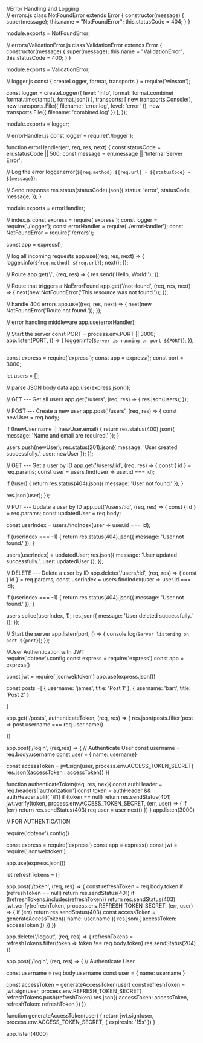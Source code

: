 //Error Handling and Logging  
// errors.js
class NotFoundError extends Error {
  constructor(message) {
    super(message);
    this.name = "NotFoundError";
    this.statusCode = 404;
  }
}

module.exports = NotFoundError;

// errors/ValidationError.js
class ValidationError extends Error {
  constructor(message) {
    super(message);
    this.name = "ValidationError";
    this.statusCode = 400;
  }
}

module.exports = ValidationError;

// logger.js
const { createLogger, format, transports } = require('winston');

const logger = createLogger({
  level: 'info',
  format: format.combine(
    format.timestamp(),
    format.json()
  ),
  transports: [
    new transports.Console(),
    new transports.File({ filename: 'error.log', level: 'error' }),
    new transports.File({ filename: 'combined.log' })
  ],
});

module.exports = logger;

// errorHandler.js
const logger = require('./logger');

function errorHandler(err, req, res, next) {
  const statusCode = err.statusCode || 500;
  const message = err.message || 'Internal Server Error';

  // Log the error
  logger.error(`${req.method} ${req.url} - ${statusCode} - ${message}`);

  // Send response
  res.status(statusCode).json({
    status: 'error',
    statusCode,
    message,
  });
}

module.exports = errorHandler;

// index.js
const express = require('express');
const logger = require('./logger');
const errorHandler = require('./errorHandler');
const NotFoundError = require('./errors');

const app = express();

// log all incoming requests
app.use((req, res, next) => {
  logger.info(`${req.method} ${req.url}`);
  next();
});

//  Route
app.get('/', (req, res) => {
  res.send('Hello, World!');
});

// Route that triggers a NoErrorFound
app.get('/not-found', (req, res, next) => {
  next(new NotFoundError('This resource was not found.'));
});

//  handle 404 errors
app.use((req, res, next) => {
  next(new NotFoundError('Route not found.'));
});

// error handling middleware
app.use(errorHandler);

// Start the server
const PORT = process.env.PORT || 3000;
app.listen(PORT, () => {
  logger.info(`Server is running on port ${PORT}`);
});

----------------------------------------------------------
const express = require('express');
const app = express();
const port = 3000;

let users = [];

// parse JSON body data
app.use(express.json());

// GET  --- Get all users
app.get('/users', (req, res) => {
  res.json(users);
});

// POST --- Create a new user
app.post('/users', (req, res) => {
  const newUser = req.body;

  if (!newUser.name || !newUser.email) {
    return res.status(400).json({ message: 'Name and email are required.' });
  }

  users.push(newUser);
  res.status(201).json({ message: 'User created successfully.', user: newUser });
});

// GET --- Get a user by ID
app.get('/users/:id', (req, res) => {
  const { id } = req.params;
  const user = users.find(user => user.id === id);

  if (!user) {
    return res.status(404).json({ message: 'User not found.' });
  }

  res.json(user);
});

// PUT --- Update a user by ID
app.put('/users/:id', (req, res) => {
  const { id } = req.params;
  const updatedUser = req.body;

  const userIndex = users.findIndex(user => user.id === id);

  if (userIndex === -1) {
    return res.status(404).json({ message: 'User not found.' });
  }

  users[userIndex] = updatedUser;
  res.json({ message: 'User updated successfully.', user: updatedUser });
});

// DELETE --- Delete a user by ID
app.delete('/users/:id', (req, res) => {
  const { id } = req.params;
  const userIndex = users.findIndex(user => user.id === id);

  if (userIndex === -1) {
    return res.status(404).json({ message: 'User not found.' });
  }

  users.splice(userIndex, 1);
  res.json({ message: 'User deleted successfully.' });
});

// Start the server
app.listen(port, () => {
  console.log(`Server listening on port ${port}`);
});

//User Authentication with JWT  
require('dotenv').config
const express = require('express')
const app = express()

const jwt = require('jsonwebtoken')
app.use(express.json())

const posts =[
  {
    username: 'james',
  title: 'Post 1'
  },
  {
    username: 'bart',
  title: 'Post 2'
  }
  
]

app.get('/posts', authenticateToken, (req, res) => {
  res.json(posts.filter(post => post.username === req.user.name))

})

app.post('/login', (req,res) => {
  // Authenticate User
  const username = req.body.username
  const user = { name: username}

  const accessToken = jwt.sign(user, process.env.ACCESS_TOKEN_SECRET)
  res.json({accessToken : accessToken})
})

function authenticateToken(req, res, nex){
  const authHeader = req.headers['authorization']
  const token = authHeader && authHeader.split('')[1]
  if (token == null) 
    return res.sendStatus(401)
  jwt.verify(token, process.env.ACCESS_TOKEN_SECRET, (err, user) => {
    if (err)
      return res.sendStatus(403)
    req.user = user
    next()
  })
}
app.listen(3000)

// FOR AUTHENTICATION

require('dotenv').config()

const express = require('express')
const app = express()
const jwt = require('jsonwebtoken')

app.use(express.json())

let refreshTokens = []

app.post('/token', (req, res) => {
  const refreshToken = req.body.token
  if (refreshToken == null) return res.sendStatus(401)
  if (!refreshTokens.includes(refreshToken)) return res.sendStatus(403)
  jwt.verify(refreshToken, process.env.REFRESH_TOKEN_SECRET, (err, user) => {
    if (err) return res.sendStatus(403)
    const accessToken = generateAccessToken({ name: user.name })
    res.json({ accessToken: accessToken })
  })
})

app.delete('/logout', (req, res) => {
  refreshTokens = refreshTokens.filter(token => token !== req.body.token)
  res.sendStatus(204)
})

app.post('/login', (req, res) => {
  // Authenticate User

  const username = req.body.username
  const user = { name: username }

  const accessToken = generateAccessToken(user)
  const refreshToken = jwt.sign(user, process.env.REFRESH_TOKEN_SECRET)
  refreshTokens.push(refreshToken)
  res.json({ accessToken: accessToken, refreshToken: refreshToken })
})

function generateAccessToken(user) {
  return jwt.sign(user, process.env.ACCESS_TOKEN_SECRET, { expiresIn: '15s' })
}

app.listen(4000)
